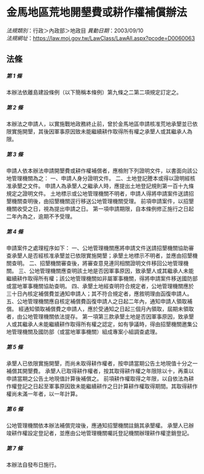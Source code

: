 # 金馬地區荒地開墾費或耕作權補償辦法

*法規類別*：行政＞內政部＞地政目
*異動日期*：2003/09/10  
*法規網址*：https://law.moj.gov.tw/LawClass/LawAll.aspx?pcode=D0060063



## 法條
##### 第 1 條
本辦法依離島建設條例（以下簡稱本條例）第九條之二第二項規定訂定之。

##### 第 2 條
本辦法之申請人，以實施戰地政務終止前，曾於金馬地區申請核准荒地承墾並已依限實施開墾，其後因軍事原因致未能繼續耕作取得所有權之承墾人或其繼承人為限。

##### 第 3 條
申請人依本辦法申請開墾費或耕作權補償者，應檢附下列證明文件，以書面向該公地管理機關為之：
一、申請人身分證明文件。
二、土地登記謄本或得以證明經核准承墾之文件。
申請人為承墾人之繼承人時，應提出土地登記規則第一百十九條規定之證明文件。
土地標示或公地管理機關不明者，申請人得將申請案件送請招墾機關查明後，由招墾機關逕行移送公地管理機關受理。
前項申請案件，以招墾機關收受之日，視為提出申請之日。
第一項申請期限，自本條例修正施行之日起二年內為之，逾期不予受理。

##### 第 4 條
申請案件之處理程序如下：
一、公地管理機關應將申請文件送請招墾機關協助審查承墾人是否經核准承墾並已依限實施開墾；承墾土地標示不明者，並應由招墾機關查明。
二、招墾機關審查後，將審查意見連同相關證明文件移回公地管理機關。
三、公地管理機關應查明該土地是否因軍事原因，致承墾人或其繼承人未能繼續耕作取得所有權；該公地管理機關如非屬軍事機關，得將申請案件移送國防部或當地軍事機關協助查明。
四、承墾土地經查明符合規定者，公地管理機關應於三十日內核定補償費並通知申請人；其不符合規定者，應敘明理由函復申請人。
五、公地管理機關應自核定補償費函復申請人之日起二年內，通知申請人領取補償。
經通知領取補償費之申請人，應於受通知之日起三個月內領取，屆期未領取者，由公地管理機關依法提存。
第一項第三款承墾土地是否因軍事原因，致承墾人或其繼承人未能繼續耕作取得所有權之認定，如有爭議時，得由招墾機關邀集公地管理機關及國防部（或當地軍事機關）組成專案小組調查處理。

##### 第 5 條
承墾人已依限實施開墾，而尚未取得耕作權者，按申請當期公告土地現值十分之一補償其開墾費。
承墾人已取得耕作權者，按其取得耕作權之年限除以十，再乘以申請當期之公告土地現值計算後補償之。
前項耕作權取得之年限，以自依法為耕作權登記之日起至軍事原因致未能繼續耕作之日計算耕作權取得期間。其取得耕作權尚未滿一年者，以一年計算。

##### 第 6 條
公地管理機關依本辦法補償完竣後，應通知招墾機關註銷其承墾權。
承墾人已辦竣耕作權設定登記者，並應由公地管理機關囑託登記機關辦理耕作權塗銷登記。

##### 第 7 條
本辦法自發布日施行。


